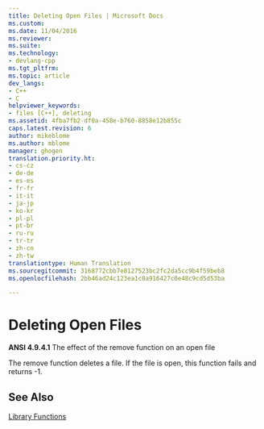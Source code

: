 ```yaml
---
title: Deleting Open Files | Microsoft Docs
ms.custom: 
ms.date: 11/04/2016
ms.reviewer: 
ms.suite: 
ms.technology:
- devlang-cpp
ms.tgt_pltfrm: 
ms.topic: article
dev_langs:
- C++
- C
helpviewer_keywords:
- files [C++], deleting
ms.assetid: 4fba7fb2-df0a-458e-b760-8858e12b855c
caps.latest.revision: 6
author: mikeblome
ms.author: mblome
manager: ghogen
translation.priority.ht:
- cs-cz
- de-de
- es-es
- fr-fr
- it-it
- ja-jp
- ko-kr
- pl-pl
- pt-br
- ru-ru
- tr-tr
- zh-cn
- zh-tw
translationtype: Human Translation
ms.sourcegitcommit: 3168772cbb7e8127523bc2fc2da5cc9b4f59beb8
ms.openlocfilehash: 2bb46ad24c123ea1c0a916427c0e48c9cd5d53ba

---
```

# Deleting Open Files
**ANSI 4.9.4.1** The effect of the remove function on an open file  
  
 The remove function deletes a file. If the file is open, this function fails and returns -1.  
  
## See Also  
 [Library Functions](../c-language/library-functions.md)


<!--HONumber=Jan17_HO2-->


